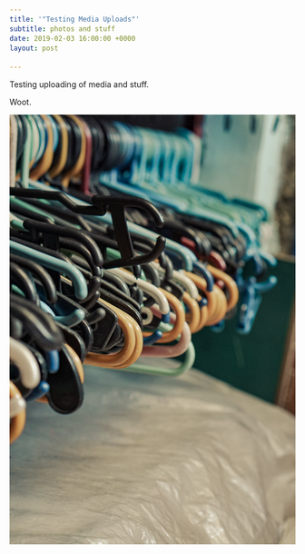 ```yaml
---
title: '"Testing Media Uploads"'
subtitle: photos and stuff
date: 2019-02-03 16:00:00 +0000
layout: post

---
```

Testing uploading of media and stuff. 

Woot.

![](/assets/gv-test-20150202.jpg)
